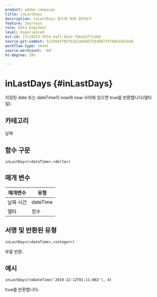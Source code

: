 ```yaml
---
product: adobe campaign
title: inLastDays
description: inLastDays 함수에 대해 알아보기
feature: Journeys
role: Data Engineer
level: Experienced
exl-id: 1fc29153-3554-4af1-bb2e-7bba53ffce69
source-git-commit: 5225045f02fb1b2a8505756d9d7f6f60a32b3ed6
workflow-type: tm+mt
source-wordcount: '44'
ht-degree: 20%

---
```


# inLastDays {#inLastDays}

지정된 date 또는 dateTime이 now와 now 사이에 있으면 true를 반환합니다(델타 일).

## 카테고리

날짜

## 함수 구문

`inLastDays(<dateTime>,<delta>)`

## 매개 변수

| 매개변수 | 유형 |
|-----------|------------------|
| 날짜 시간 | dateTime |
| 델타 | 정수 |

## 서명 및 반환된 유형

`inLastDays(<dateTime>,<integer>)`

부울 반환.

## 예시

`inLastDays(toDateTime('2019-12-12T01:11:00Z'), 4)`

true를 반환합니다.
